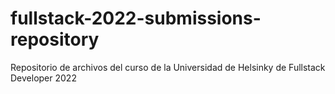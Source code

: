 # fullstack-2022-submissions-repository

Repositorio de archivos del curso de la Universidad de Helsinky de Fullstack Developer 2022
